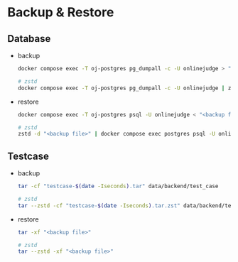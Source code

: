 # Backup & Restore

## Database

- backup

  ```bash
  docker compose exec -T oj-postgres pg_dumpall -c -U onlinejudge > "db-$(date -Iseconds).sql"

  # zstd
  docker compose exec -T oj-postgres pg_dumpall -c -U onlinejudge | zstd -o "db-$(date -Iseconds).sql.zst"
  ```

- restore

  ```bash
  docker compose exec -T oj-postgres psql -U onlinejudge < "<backup file>"

  # zstd
  zstd -d "<backup file>" | docker compose exec postgres psql -U onlinejudge
  ```

## Testcase

- backup

  ```bash
  tar -cf "testcase-$(date -Iseconds).tar" data/backend/test_case

  # zstd
  tar --zstd -cf "testcase-$(date -Iseconds).tar.zst" data/backend/test_case
  ```

- restore

  ```bash
  tar -xf "<backup file>"

  # zstd
  tar --zstd -xf "<backup file>"
  ```
